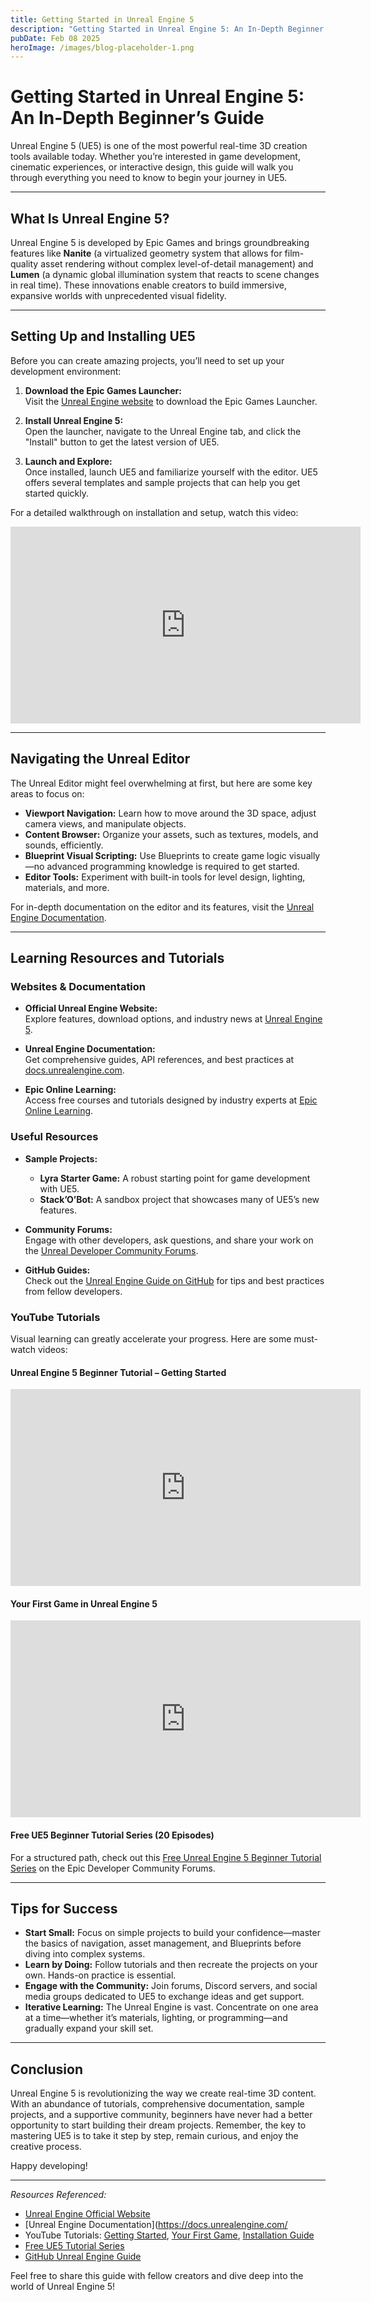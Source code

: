 ```yaml
---
title: Getting Started in Unreal Engine 5
description: "Getting Started in Unreal Engine 5: An In-Depth Beginner’s Guide"
pubDate: Feb 08 2025
heroImage: /images/blog-placeholder-1.png
---
```

# Getting Started in Unreal Engine 5: An In-Depth Beginner’s Guide

Unreal Engine 5 (UE5) is one of the most powerful real-time 3D creation tools available today. Whether you’re interested in game development, cinematic experiences, or interactive design, this guide will walk you through everything you need to know to begin your journey in UE5.

---

## What Is Unreal Engine 5?

Unreal Engine 5 is developed by Epic Games and brings groundbreaking features like **Nanite** (a virtualized geometry system that allows for film-quality asset rendering without complex level-of-detail management) and **Lumen** (a dynamic global illumination system that reacts to scene changes in real time). These innovations enable creators to build immersive, expansive worlds with unprecedented visual fidelity.

---

## Setting Up and Installing UE5

Before you can create amazing projects, you’ll need to set up your development environment:

1. **Download the Epic Games Launcher:**  
   Visit the [Unreal Engine website](https://www.unrealengine.com/) to download the Epic Games Launcher.

2. **Install Unreal Engine 5:**  
   Open the launcher, navigate to the Unreal Engine tab, and click the "Install" button to get the latest version of UE5.

3. **Launch and Explore:**  
   Once installed, launch UE5 and familiarize yourself with the editor. UE5 offers several templates and sample projects that can help you get started quickly.

For a detailed walkthrough on installation and setup, watch this video:

<iframe width="560" height="315" src="https://www.youtube.com/embed/bDUFB1ng00Q" frameborder="0" allow="accelerometer; autoplay; clipboard-write; encrypted-media; gyroscope; picture-in-picture" allowfullscreen></iframe>

---

## Navigating the Unreal Editor

The Unreal Editor might feel overwhelming at first, but here are some key areas to focus on:

- **Viewport Navigation:** Learn how to move around the 3D space, adjust camera views, and manipulate objects.
- **Content Browser:** Organize your assets, such as textures, models, and sounds, efficiently.
- **Blueprint Visual Scripting:** Use Blueprints to create game logic visually—no advanced programming knowledge is required to get started.
- **Editor Tools:** Experiment with built-in tools for level design, lighting, materials, and more.

For in-depth documentation on the editor and its features, visit the [Unreal Engine Documentation](https://docs.unrealengine.com/).

---

## Learning Resources and Tutorials

### Websites & Documentation

- **Official Unreal Engine Website:**  
  Explore features, download options, and industry news at [Unreal Engine 5](https://www.unrealengine.com/en-US/unreal-engine-5).

- **Unreal Engine Documentation:**  
  Get comprehensive guides, API references, and best practices at [docs.unrealengine.com](https://docs.unrealengine.com/).

- **Epic Online Learning:**  
  Access free courses and tutorials designed by industry experts at [Epic Online Learning](https://www.unrealengine.com/en-US/onlinelearning-courses).

### Useful Resources

- **Sample Projects:**  
  - **Lyra Starter Game:** A robust starting point for game development with UE5.  
  - **Stack’O’Bot:** A sandbox project that showcases many of UE5’s new features.
  
- **Community Forums:**  
  Engage with other developers, ask questions, and share your work on the [Unreal Developer Community Forums](https://forums.unrealengine.com/).

- **GitHub Guides:**  
  Check out the [Unreal Engine Guide on GitHub](https://github.com/mikeroyal/Unreal-Engine-Guide) for tips and best practices from fellow developers.

### YouTube Tutorials

Visual learning can greatly accelerate your progress. Here are some must-watch videos:

#### Unreal Engine 5 Beginner Tutorial – Getting Started

<iframe width="560" height="315" src="https://www.youtube.com/embed/k-zMkzmduqI" frameborder="0" allow="accelerometer; autoplay; clipboard-write; encrypted-media; gyroscope; picture-in-picture" allowfullscreen></iframe>

#### Your First Game in Unreal Engine 5

<iframe width="560" height="315" src="https://www.youtube.com/embed/XRmn-EYt8wI" frameborder="0" allow="accelerometer; autoplay; clipboard-write; encrypted-media; gyroscope; picture-in-picture" allowfullscreen></iframe>

#### Free UE5 Beginner Tutorial Series (20 Episodes)

For a structured path, check out this [Free Unreal Engine 5 Beginner Tutorial Series](https://forums.unrealengine.com/t/free-unreal-engine-5-beginner-tutorial-series-20-episodes/1731507) on the Epic Developer Community Forums.

---

## Tips for Success

- **Start Small:** Focus on simple projects to build your confidence—master the basics of navigation, asset management, and Blueprints before diving into complex systems.
- **Learn by Doing:** Follow tutorials and then recreate the projects on your own. Hands-on practice is essential.
- **Engage with the Community:** Join forums, Discord servers, and social media groups dedicated to UE5 to exchange ideas and get support.
- **Iterative Learning:** The Unreal Engine is vast. Concentrate on one area at a time—whether it’s materials, lighting, or programming—and gradually expand your skill set.

---

## Conclusion

Unreal Engine 5 is revolutionizing the way we create real-time 3D content. With an abundance of tutorials, comprehensive documentation, sample projects, and a supportive community, beginners have never had a better opportunity to start building their dream projects. Remember, the key to mastering UE5 is to take it step by step, remain curious, and enjoy the creative process.

Happy developing!

---

*Resources Referenced:*
- [Unreal Engine Official Website](https://www.unrealengine.com/en-US/unreal-engine-5)
- [Unreal Engine Documentation](https://docs.unrealengine.com/
- YouTube Tutorials: [Getting Started](https://www.youtube.com/embed/k-zMkzmduqI), [Your First Game](https://www.youtube.com/embed/XRmn-EYt8wI), [Installation Guide](https://www.youtube.com/embed/bDUFB1ng00Q)
- [Free UE5 Tutorial Series](https://forums.unrealengine.com/t/free-unreal-engine-5-beginner-tutorial-series-20-episodes/1731507)
- [GitHub Unreal Engine Guide](https://github.com/mikeroyal/Unreal-Engine-Guide)

Feel free to share this guide with fellow creators and dive deep into the world of Unreal Engine 5!